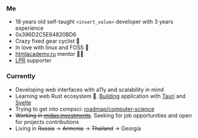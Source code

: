 ### Me
 - 18 years old self-taught `<insert_value>` developer with 3 years experience
 - 0x396D2C5E84820BD6
 - Crazy fixed gear cyclist 🚴
 - In love with linux and FOSS 🐧
 - [htmlacademy.ru](https://htmlacademy.ru/) mentor 👨‍🏫
 - [LPR](https://lp-russia.org/) supporter

### Currently
 - Developing web interfaces with a11y and scalability in mind
 - Learning web Rust ecosystem 🦀. [Building](https://sr.ht/~zerdox/lithe/) application with [Tauri](https://tauri.app/) and [Svelte](https://svelte.dev/)
 - Trying to get into compsci: [roadmap/computer-science](https://roadmap.sh/computer-science)
 - ~~Working in [midas.investments](https://midas.investments)~~. Seeking for job opportunities and open for projects contributions
 - Living in ~~Russia~~ → ~~Armenia~~ → ~~Thailand~~ → Georgia

<!-- #### Some stats about my github -->
